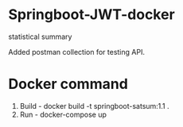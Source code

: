 # Springboot-JWT-docker
 statistical summary

Added postman collection for testing API.

Docker command
=============
1. Build - docker build -t springboot-satsum:1.1 .
2. Run -  docker-compose up

